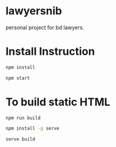 # lawyersnib
personal project for bd lawyers.

# Install Instruction
```sh
npm install
```
```sh
npm start
```

# To build static HTML
```sh
npm run build
```

```sh
npm install -g serve
```
```sh
serve build
```
